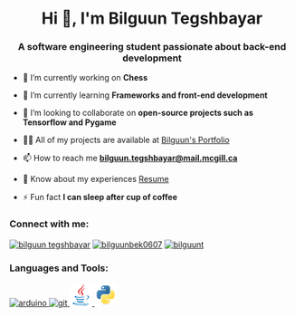 <h1 align="center">Hi 👋, I'm Bilguun Tegshbayar</h1>
<h3 align="center">A software engineering student passionate about back-end development</h3>

- 🔭 I’m currently working on **Chess**

- 🌱 I’m currently learning **Frameworks and front-end development**

- 👯 I’m looking to collaborate on **open-source projects such as Tensorflow and Pygame**

- 👨‍💻 All of my projects are available at [Bilguun's Portfolio](https://sites.google.com/view/bilguun-tegshbayars-portfolio)

- 📫 How to reach me **bilguun.tegshbayar@mail.mcgill.ca**

- 📄 Know about my experiences [Resume](https://sites.google.com/view/bilguun-tegshbayars-portfolio/resume)

- ⚡ Fun fact **I can sleep after cup of coffee**

<h3 align="left">Connect with me:</h3>
<p align="left">
<a href="https://www.linkedin.com/in/bilguun-tegshbayar-5ba830228/" target="blank"><img align="center" src="https://raw.githubusercontent.com/rahuldkjain/github-profile-readme-generator/master/src/images/icons/Social/linked-in-alt.svg" alt="bilguun tegshbayar" height="30" width="40" /></a>
<a href="https://www.hackerrank.com/bilguunbek0607" target="blank"><img align="center" src="https://raw.githubusercontent.com/rahuldkjain/github-profile-readme-generator/master/src/images/icons/Social/hackerrank.svg" alt="bilguunbek0607" height="30" width="40" /></a>
<a href="https://codeforces.com/profile/bilguunt" target="blank"><img align="center" src="https://raw.githubusercontent.com/rahuldkjain/github-profile-readme-generator/master/src/images/icons/Social/codeforces.svg" alt="bilguunt" height="30" width="40" /></a>
</p>

<h3 align="left">Languages and Tools:</h3>
<p align="left"> <a href="https://www.arduino.cc/" target="_blank" rel="noreferrer"> <img src="https://cdn.worldvectorlogo.com/logos/arduino-1.svg" alt="arduino" width="40" height="40"/> </a> <a href="https://git-scm.com/" target="_blank" rel="noreferrer"> <img src="https://www.vectorlogo.zone/logos/git-scm/git-scm-icon.svg" alt="git" width="40" height="40"/> </a> <a href="https://www.java.com" target="_blank" rel="noreferrer"> <img src="https://raw.githubusercontent.com/devicons/devicon/master/icons/java/java-original.svg" alt="java" width="40" height="40"/> </a> <a href="https://www.python.org" target="_blank" rel="noreferrer"> <img src="https://raw.githubusercontent.com/devicons/devicon/master/icons/python/python-original.svg" alt="python" width="40" height="40"/> </a> </p>
